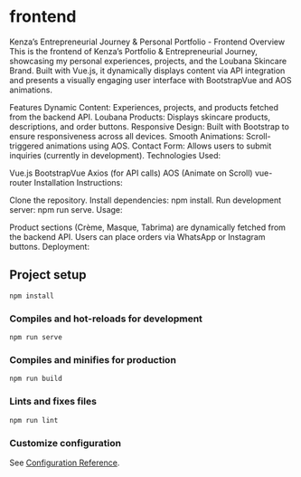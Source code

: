 # frontend
Kenza’s Entrepreneurial Journey & Personal Portfolio - Frontend
Overview
This is the frontend of Kenza’s Portfolio & Entrepreneurial Journey, showcasing my personal experiences, projects, and the Loubana Skincare Brand. Built with Vue.js, it dynamically displays content via API integration and presents a visually engaging user interface with BootstrapVue and AOS animations.


Features
Dynamic Content: Experiences, projects, and products fetched from the backend API.
Loubana Products: Displays skincare products, descriptions, and order buttons.
Responsive Design: Built with Bootstrap to ensure responsiveness across all devices.
Smooth Animations: Scroll-triggered animations using AOS.
Contact Form: Allows users to submit inquiries (currently in development).
Technologies Used:

Vue.js
BootstrapVue
Axios (for API calls)
AOS (Animate on Scroll)
vue-router
Installation Instructions:

Clone the repository.
Install dependencies: npm install.
Run development server: npm run serve.
Usage:

Product sections (Crème, Masque, Tabrima) are dynamically fetched from the backend API.
Users can place orders via WhatsApp or Instagram buttons.
Deployment:


## Project setup
```
npm install
```

### Compiles and hot-reloads for development
```
npm run serve
```

### Compiles and minifies for production
```
npm run build
```

### Lints and fixes files
```
npm run lint
```

### Customize configuration
See [Configuration Reference](https://cli.vuejs.org/config/).

